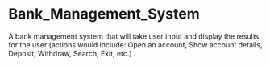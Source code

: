 # Bank_Management_System
A bank management system that will take user input and display the results for the user
(actions would include: Open an account, Show account details, Deposit, Withdraw, Search, Exit, etc.)

